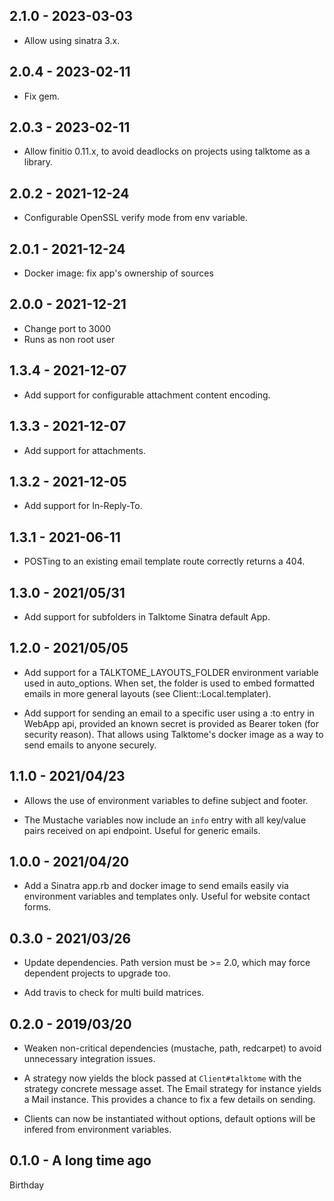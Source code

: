 ## 2.1.0 - 2023-03-03

* Allow using sinatra 3.x.

## 2.0.4 - 2023-02-11

* Fix gem.

## 2.0.3 - 2023-02-11

* Allow finitio 0.11.x, to avoid deadlocks on projects using
  talktome as a library.

## 2.0.2 - 2021-12-24

* Configurable OpenSSL verify mode from env variable.
## 2.0.1 - 2021-12-24

* Docker image: fix app's ownership of sources
## 2.0.0 - 2021-12-21

* Change port to 3000
* Runs as non root user

## 1.3.4 - 2021-12-07

* Add support for configurable attachment content encoding.

## 1.3.3 - 2021-12-07

* Add support for attachments.

## 1.3.2 - 2021-12-05

* Add support for In-Reply-To.

## 1.3.1 - 2021-06-11

* POSTing to an existing email template route correctly returns a 404.

## 1.3.0 - 2021/05/31

* Add support for subfolders in Talktome Sinatra default App.

## 1.2.0 - 2021/05/05

* Add support for a TALKTOME_LAYOUTS_FOLDER environment variable used
  in auto_options. When set, the folder is used to embed formatted emails
  in more general layouts (see Client::Local.templater).

* Add support for sending an email to a specific user using a :to entry
  in WebApp api, provided an known secret is provided as Bearer token
  (for security reason). That allows using Talktome's docker image as a
  way to send emails to anyone securely.

## 1.1.0 - 2021/04/23

* Allows the use of environment variables to define subject and footer.

* The Mustache variables now include an `info` entry with all key/value
  pairs received on api endpoint. Useful for generic emails.

## 1.0.0 - 2021/04/20

* Add a Sinatra app.rb and docker image to send emails easily
  via environment variables and templates only. Useful for website
  contact forms.

## 0.3.0 - 2021/03/26

* Update dependencies. Path version must be >= 2.0, which may
  force dependent projects to upgrade too.

* Add travis to check for multi build matrices.

## 0.2.0 - 2019/03/20

* Weaken non-critical dependencies (mustache, path, redcarpet) to avoid unnecessary
  integration issues.

* A strategy now yields the block passed at `Client#talktome` with the strategy
  concrete message asset. The Email strategy for instance yields a Mail instance.
  This provides a chance to fix a few details on sending.

* Clients can now be instantiated without options, default options will be
  infered from environment variables.

## 0.1.0 - A long time ago

Birthday

